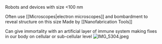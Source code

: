 Robots and devices with size <100 nm

Often use \[\[Microscopes|electron microscopes]] and bombardment to reveal structure on this size
Made by \[\[Nanofabrication Tools]]

Can give immortality with an artificial layer of immune system making fixes in our body on cellular or sub-cellular level
![IMG\_5304.jpeg](img_5304.jpeg)
